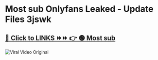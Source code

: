 
 # Most sub Onlyfans Leaked - Update Files 3jswk

## <h2><a href="https://clipsfans.com/Most_sub&ref=git">🔗 Click to LINKS ⏩⏩ 👉 🟢 Most sub </a></h2>

<a href="https://clipsfans.com/Most_sub&ref=git" rel="nofollow" data-target="animated-image.originalLink"><img src="https://i.ibb.co.com/xMMVF88/686577567.gif" alt="Viral Video Original" style="max-width: 100%; display: inline-block;" data-target="animated-image.originalImage"></a>

